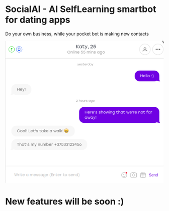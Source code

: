 # SocialAI - AI SelfLearning smartbot for dating apps

Do your own business, while your pocket bot is making new contacts


![](/img/Screenshot0.png?raw=true "Screen0")

# New features will be soon :)

